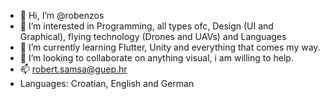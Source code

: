 - 👋 Hi, I’m @robenzos
- 👀 I’m interested in Programming, all types ofc, Design (UI and Graphical), flying technology (Drones and UAVs) and Languages
- 🌱 I’m currently learning Flutter, Unity and everything that comes my way.
- 💞️ I’m looking to collaborate on anything visual, i am willing to help.
- 📫 robert.samsa@guep.hr
- Languages: Croatian, English and German
